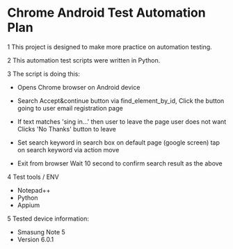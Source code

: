 # Chrome Android Test Automation Plan

1  This project is designed to make more practice on automation testing.

2  This automation test scripts were written in Python.

3  The script is doing this:

   - Opens Chrome browser on Android device
   - Search Accept&continue button via find_element_by_id,
     Click the button going to user email registration page
   - If text matches 'sing in...' then user to leave the page user does not want
     Clicks 'No Thanks' button to leave
  
   - Set search keyword in search box on default page (google screen)
     tap on search keyword via action move
     
   - Exit from browser
     Wait 10 second to confirm search result as the above
   
4 Test tools / ENV
   - Notepad++
   - Python
   - Appium   
   
5 Tested device information:
   - Smasung Note 5
   - Version 6.0.1

   
   
   
   
